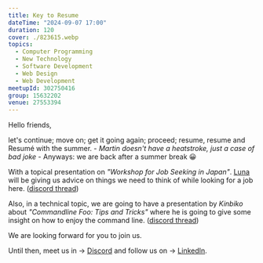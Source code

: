 ```yaml
---
title: Key to Resume
dateTime: "2024-09-07 17:00"
duration: 120
cover: ./823615.webp
topics:
  - Computer Programming
  - New Technology
  - Software Development
  - Web Design
  - Web Development
meetupId: 302750416
group: 15632202
venue: 27553394
---
```


Hello friends,

let's continue; move on; get it going again; proceed; resume, resume and Resumé with the summer. - _Martin doesn't have a heatstroke, just a case of bad joke_ \- Anyways: we are back after a summer break 😀

With a topical presentation on _"Workshop for Job Seeking in Japan"_. [Luna](https://www.linkedin.com/in/luna-katayama-92887b20/) will be giving us advice on things we need to think of while looking for a job here. ([discord thread](https://discord.com/channels/1034792577293094972/1271729858354876477))

Also, in a technical topic, we are going to have a presentation by _Kinbiko_ about _"Commandline Foo: Tips and Tricks"_ where he is going to give some insight on how to enjoy the command line. ([discord thread](https://discord.com/channels/1034792577293094972/1246674317232701450))

We are looking forward for you to join us.

Until then, meet us in → [Discord](https://owddm.com/discord) and follow us on → [LinkedIn](https://www.linkedin.com/company/owddm-kwddm/).
